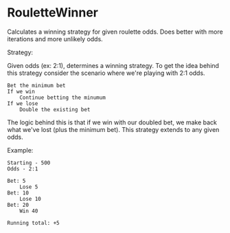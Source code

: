 # RouletteWinner
Calculates a winning strategy for given roulette odds. Does better with more iterations and more unlikely odds.

Strategy:

Given odds (ex: 2:1), determines a winning strategy. To get the idea behind this strategy consider the scenario
where we're playing with 2:1 odds. 

    Bet the minimum bet
    If we win
        Continue betting the minumum
    If we lose
        Double the existing bet

The logic behind this is that if we win with our doubled bet, we make back what we've lost (plus the minimum bet).
This strategy extends to any given odds.

Example:

    Starting - 500
    Odds - 2:1

    Bet: 5
        Lose 5
    Bet: 10
        Lose 10
    Bet: 20
        Win 40

    Running total: +5